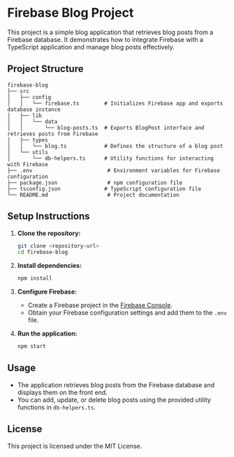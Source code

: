 # Firebase Blog Project

This project is a simple blog application that retrieves blog posts from a Firebase database. It demonstrates how to integrate Firebase with a TypeScript application and manage blog posts effectively.

## Project Structure

```
firebase-blog
├── src
│   ├── config
│   │   └── firebase.ts        # Initializes Firebase app and exports database instance
│   ├── lib
│   │   └── data
│   │       └── blog-posts.ts  # Exports BlogPost interface and retrieves posts from Firebase
│   ├── types
│   │   └── blog.ts            # Defines the structure of a blog post
│   └── utils
│       └── db-helpers.ts      # Utility functions for interacting with Firebase
├── .env                        # Environment variables for Firebase configuration
├── package.json                # npm configuration file
├── tsconfig.json              # TypeScript configuration file
└── README.md                   # Project documentation
```

## Setup Instructions

1. **Clone the repository:**
   ```bash
   git clone <repository-url>
   cd firebase-blog
   ```

2. **Install dependencies:**
   ```bash
   npm install
   ```

3. **Configure Firebase:**
   - Create a Firebase project in the [Firebase Console](https://console.firebase.google.com/).
   - Obtain your Firebase configuration settings and add them to the `.env` file.

4. **Run the application:**
   ```bash
   npm start
   ```

## Usage

- The application retrieves blog posts from the Firebase database and displays them on the front end.
- You can add, update, or delete blog posts using the provided utility functions in `db-helpers.ts`.

## License

This project is licensed under the MIT License.